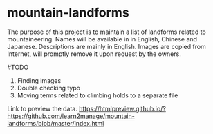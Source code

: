 # mountain-landforms
The purpose of this project is to maintain a list of landforms related to mountaineering.
Names will be available in in English, Chinese and Japanese. Descriptions are mainly in English.
Images are copied from Internet, will promptly remove it upon request by the owners.

#TODO
1. Finding images
2. Double checking typo
3. Moving terms related to climbing holds to a separate file

Link to preview the data.
https://htmlpreview.github.io/?https://github.com/learn2manage/mountain-landforms/blob/master/index.html

